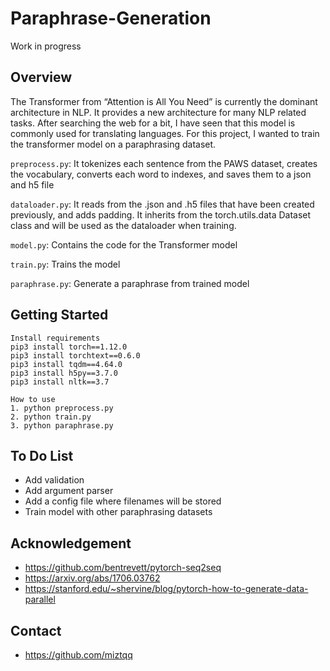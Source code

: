 # Paraphrase-Generation
Work in progress

## Overview
The Transformer from “Attention is All You Need” is currently the dominant architecture in NLP. It provides a new architecture for many NLP related tasks. 
After searching the web for a bit, I have seen that this model is  commonly used for translating languages. For this project, I wanted to train the transformer model on a paraphrasing dataset. 

```preprocess.py```: It tokenizes each sentence from the PAWS dataset, creates the vocabulary, converts each word to indexes, and saves them to a json and h5 file

```dataloader.py```: It reads from the .json and .h5 files that have been created previously, and adds padding. It inherits from the torch.utils.data Dataset class and will be used as the dataloader when training.

```model.py```: Contains the code for the Transformer model

```train.py```: Trains the model

```paraphrase.py```: Generate a paraphrase from trained model

## Getting Started

```
Install requirements
pip3 install torch==1.12.0
pip3 install torchtext==0.6.0
pip3 install tqdm==4.64.0
pip3 install h5py==3.7.0
pip3 install nltk==3.7

How to use
1. python preprocess.py
2. python train.py
3. python paraphrase.py
```

## To Do List
- Add validation
- Add argument parser
- Add a config file where filenames will be stored 
- Train model with other paraphrasing datasets 

## Acknowledgement
- https://github.com/bentrevett/pytorch-seq2seq
- https://arxiv.org/abs/1706.03762
- https://stanford.edu/~shervine/blog/pytorch-how-to-generate-data-parallel

## Contact
- https://github.com/miztqq
